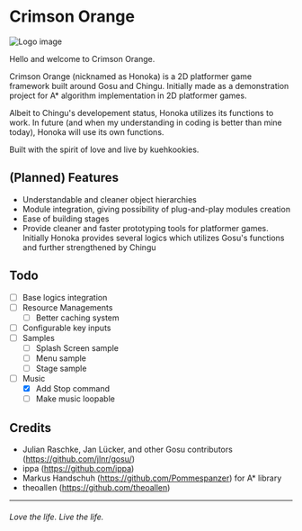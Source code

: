 # Crimson Orange

![Logo image](http://i.imgur.com/E2r8NCn.png)

Hello and welcome to Crimson Orange.

Crimson Orange (nicknamed as Honoka) is a 2D platformer game framework built around Gosu and Chingu. Initially made as a demonstration project for A* algorithm implementation in 2D platformer games.

Albeit to Chingu's developement status, Honoka utilizes its functions to work. In future (and when my understanding in coding is better than mine today), Honoka will use its own functions.

Built with the spirit of love and live by kuehkookies.

## (Planned) Features

- Understandable and cleaner object hierarchies
- Module integration, giving possibility of plug-and-play modules creation
- Ease of building stages
- Provide cleaner and faster prototyping tools for platformer games. Initially Honoka provides several logics which utilizes Gosu's functions and further strengthened by Chingu

## Todo

- [ ] Base logics integration
- [ ] Resource Managements
  - [ ] Better caching system
- [ ] Configurable key inputs
- [ ] Samples
  - [ ] Splash Screen sample
  - [ ] Menu sample
  - [ ] Stage sample
- [ ] Music
  - [x] Add Stop command
  - [ ] Make music loopable

## Credits
-  Julian Raschke, Jan Lücker, and other Gosu contributors (https://github.com/jlnr/gosu/)
-  ippa (https://github.com/ippa)
-  Markus Handschuh (https://github.com/Pommespanzer) for A* library
-  theoallen (https://github.com/theoallen)

----
###### _Love the life. Live the life._